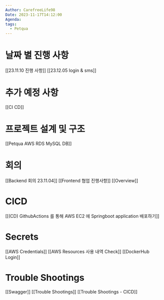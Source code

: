 ```yaml
---
Author: CarefreeLife98
Date: 2023-11-17T14:12:00
Agenda: 
tags:
  - Petqua
---
```

# 날짜 별 진행 사항
[[23.11.10 진행 사항]]
[[23.12.05 login & sms]]

# 추가 예정 사항
[[CI CD]]

# 프로젝트 설계 및 구조
[[Petqua AWS RDS MySQL DB]]

# 회의
[[Backend 회의 23.11.04]]
[[Frontend 협업 진행사항]]
[[Overview]]

# CICD
[[(CD) GithubActions 를 통해 AWS EC2 에 Springboot application 배포하기]]

# Secrets
[[AWS Credentials]]
[[AWS Resources 사용 내역 Check]]
[[DockerHub Login]]

# Trouble Shootings
[[Swagger]]
[[Trouble Shootings]]
[[Trouble Shootings - CICD]]